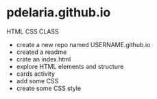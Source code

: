 # pdelaria.github.io
HTML CSS CLASS

- create a new repo named USERNAME.github.io
- created a readme
- crate an index.html
- explore HTML elements and structure
- cards activity
- add some CSS
- create some CSS style
